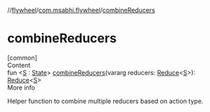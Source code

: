 //[flywheel](../../index.md)/[com.msabhi.flywheel](index.md)/[combineReducers](combine-reducers.md)



# combineReducers  
[common]  
Content  
fun <[S](combine-reducers.md) : [State](-state/index.md)> [combineReducers](combine-reducers.md)(vararg reducers: [Reduce](index.md#-87403171%2FClasslikes%2F-2051426397)<[S](combine-reducers.md)>): [Reduce](index.md#-87403171%2FClasslikes%2F-2051426397)<[S](combine-reducers.md)>  
More info  


Helper function to combine multiple reducers based on action type.

  




